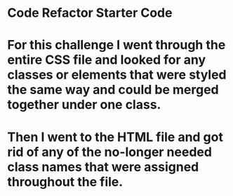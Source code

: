 # Code Refactor Starter Code
# For this challenge I went through the entire CSS file and looked for any classes or elements that were styled the same way and could be merged together under one class.
# Then I went to the HTML file and got rid of any of the no-longer needed class names that were assigned throughout the file.
